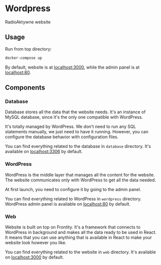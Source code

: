 # Wordpress

RadioAktywne website

## Usage

Run from top directory:

```sh
docker-compose up
```

By default, website is at [localhost:3000](http://localhost:3000),
while the admin panel is at [localhost:80](http://localhost:80).

## Components

### Database

Database stores all the data that the website needs.
It's an instance of MySQL database,
since it's the only one compatible with WordPress.

It's totally managed by WordPress.
We don't need to run any SQL statements manually,
we just need to have it running.
However, you can configure the database behavior with configuration files.

You can find everything related to the database in `database` directory.
It's available on [localhost:3306](http://localhost:3306) by default.

### WordPress

WordPress is the middle layer that manages all the content for the website.
The website communicates only with WordPress to get all the data needed.

At first launch, you need to configure it by going to the admin panel.

You can find everything related to WordPress in `wordpress` directory.
WordPress admin panel is available
on [localhost:80](http://localhost:80) by
default.

### Web

Website is built on top on Frontity.
It's a framework that connects to WordPress in background
and makes all the data ready to be used in React.
It means that you can use anything that is available in React
to make your website look however you like.

You can find everything related to the website in `web` directory.
It's available on [localhost:3000](http://localhost:3000) by default.
